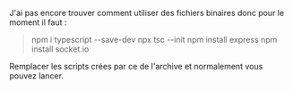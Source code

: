 J'ai pas encore trouver comment utiliser des fichiers binaires donc pour le moment il faut : 


> npm i typescript --save-dev
> npx tsc --init
> npm install express
> npm install socket.io

Remplacer les scripts crées par ce de l'archive et normalement vous pouvez lancer.
